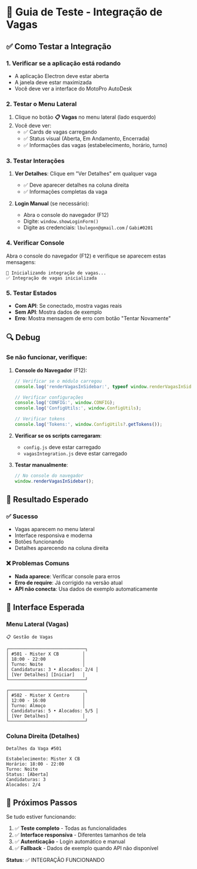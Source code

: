# 🧪 Guia de Teste - Integração de Vagas

## ✅ Como Testar a Integração

### 1. **Verificar se a aplicação está rodando**
- A aplicação Electron deve estar aberta
- A janela deve estar maximizada
- Você deve ver a interface do MotoPro AutoDesk

### 2. **Testar o Menu Lateral**
1. Clique no botão **📋 Vagas** no menu lateral (lado esquerdo)
2. Você deve ver:
   - ✅ Cards de vagas carregando
   - ✅ Status visual (Aberta, Em Andamento, Encerrada)
   - ✅ Informações das vagas (estabelecimento, horário, turno)

### 3. **Testar Interações**
1. **Ver Detalhes**: Clique em "Ver Detalhes" em qualquer vaga
   - ✅ Deve aparecer detalhes na coluna direita
   - ✅ Informações completas da vaga

2. **Login Manual** (se necessário):
   - Abra o console do navegador (F12)
   - Digite: `window.showLoginForm()`
   - Digite as credenciais: `lbulegon@gmail.com` / `Gabi#0201`

### 4. **Verificar Console**
Abra o console do navegador (F12) e verifique se aparecem estas mensagens:
```
🚀 Inicializando integração de vagas...
✅ Integração de vagas inicializada
```

### 5. **Testar Estados**
- **Com API**: Se conectado, mostra vagas reais
- **Sem API**: Mostra dados de exemplo
- **Erro**: Mostra mensagem de erro com botão "Tentar Novamente"

## 🔍 Debug

### Se não funcionar, verifique:

1. **Console do Navegador** (F12):
   ```javascript
   // Verificar se o módulo carregou
   console.log('renderVagasInSidebar:', typeof window.renderVagasInSidebar);
   
   // Verificar configurações
   console.log('CONFIG:', window.CONFIG);
   console.log('ConfigUtils:', window.ConfigUtils);
   
   // Verificar tokens
   console.log('Tokens:', window.ConfigUtils?.getTokens());
   ```

2. **Verificar se os scripts carregaram**:
   - `config.js` deve estar carregado
   - `vagasIntegration.js` deve estar carregado

3. **Testar manualmente**:
   ```javascript
   // No console do navegador
   window.renderVagasInSidebar();
   ```

## 🎯 Resultado Esperado

### ✅ Sucesso
- Vagas aparecem no menu lateral
- Interface responsiva e moderna
- Botões funcionando
- Detalhes aparecendo na coluna direita

### ❌ Problemas Comuns
- **Nada aparece**: Verificar console para erros
- **Erro de require**: Já corrigido na versão atual
- **API não conecta**: Usa dados de exemplo automaticamente

## 📱 Interface Esperada

### Menu Lateral (Vagas)
```
📋 Gestão de Vagas

┌─────────────────────────────┐
│ #501 - Mister X CB         │
│ 18:00 - 22:00              │
│ Turno: Noite               │
│ Candidaturas: 3 • Alocados: 2/4 │
│ [Ver Detalhes] [Iniciar]   │
└─────────────────────────────┘

┌─────────────────────────────┐
│ #502 - Mister X Centro     │
│ 12:00 - 16:00              │
│ Turno: Almoço              │
│ Candidaturas: 5 • Alocados: 5/5 │
│ [Ver Detalhes]             │
└─────────────────────────────┘
```

### Coluna Direita (Detalhes)
```
Detalhes da Vaga #501

Estabelecimento: Mister X CB
Horário: 18:00 - 22:00
Turno: Noite
Status: [Aberta]
Candidaturas: 3
Alocados: 2/4
```

## 🚀 Próximos Passos

Se tudo estiver funcionando:
1. ✅ **Teste completo** - Todas as funcionalidades
2. ✅ **Interface responsiva** - Diferentes tamanhos de tela
3. ✅ **Autenticação** - Login automático e manual
4. ✅ **Fallback** - Dados de exemplo quando API não disponível

**Status**: ✅ INTEGRAÇÃO FUNCIONANDO









